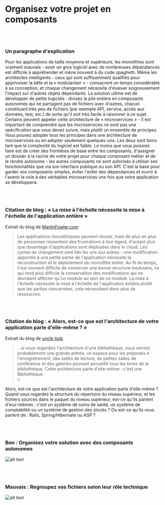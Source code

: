 # Organisez votre projet en composants

<br/><br/>

### Un paragraphe d'explication

Pour les applications de taille moyenne et supérieure, les monolithes sont vraiment mauvais - avoir un gros logiciel avec de nombreuses dépendances est difficile à appréhender et mène souvent à du code spaghetti. Même les architectes intelligents - ceux qui sont suffisamment qualifiés pour apprivoiser la bête et la « modulariser » - consacrent un temps considérable à sa conception, et chaque changement nécessite d'évaluer soigneusement l'impact sur d'autres objets dépendants. La solution ultime est de développer de petits logiciels : divisez la pile entière en composants autonomes qui ne partagent pas de fichiers avec d'autres, chacun constituant très peu de fichiers (par exemple API, service, accès aux données, test, etc.) de sorte qu'il soit très facile à raisonner à ce sujet. Certains peuvent appeler cette architecture de « microservices » - il est important de comprendre que les microservices ne sont pas une spécification que vous devez suivre, mais plutôt un ensemble de principes. Vous pouvez adopter tous les principes dans une architecture de microservices ou en adopter seulement quelques-uns. Les deux sont bons tant que la complexité du logiciel est faible. Le moins que vous puissiez faire est de créer des frontières de base entre les composants, d'assigner un dossier à la racine de votre projet pour chaque composant métier et de le rendre autonome - les autres composants ne sont autorisés à utiliser ses fonctionnalités que via son interface publique ou son API. C'est la base pour garder vos composants simples, éviter l'enfer des dépendances et ouvrir à l'avenir la voie à des véritables microservices une fois que votre application se développera.

<br/><br/>

### Citation de blog : « La mise à l'échelle nécessite la mise à l'échelle de l'application entière »

 Extrait du blog de [MartinFowler.com](https://martinfowler.com/articles/microservices.html)

> Les applications monolithiques peuvent réussir, mais de plus en plus de personnes ressentent des frustrations à leur égard, d'autant plus que davantage d'applications sont déployées dans le cloud. Les cycles de changement sont liés les uns aux autres - une modification apportée à une petite partie de l'application nécessite la reconstruction et le déploiement du monolithe entier. Au fil du temps, il est souvent difficile de conserver une bonne structure modulaire, ce qui rend plus difficile la conservation des modifications qui ne devraient affecter qu'un module au sein de ce module. La mise à l'échelle nécessite la mise à l'échelle de l'application entière plutôt que les parties concernées, cela nécessitent donc plus de ressources.

<br/><br/>

### Citation de blog : « Alors, est-ce que est l'architecture de votre application parle d'elle-même ? »

 Extrait du blog de [uncle-bob](https://blog.cleancoder.com/uncle-bob/2011/09/30/Screaming-Architecture.html)

> ...si vous regardiez l'architecture d'une bibliothèque, vous verriez probablement une grande entrée, un espace pour les préposés à l'enregistrement, des salles de lecture, de petites salles de conférence et des galeries pouvant accueillir tous les livres de la bibliothèque. Cette architecture parle d'elle-même : c'est une Bibliothèque.<br/>>

Alors, est-ce que est l'architecture de votre application parle d'elle-même ? Quand vous regardez la structure du répertoire du niveau supérieur, et les fichiers sources dans le paquet du niveau supérieur, est-ce qu'ils parlent d'eux-mêmes : c'est un système de soins de santé, un système de comptabilité ou un système de gestion des stocks ? Ou est-ce qu'ils vous parlent de : Rails, Spring/Hibernate ou ASP ?

<br/><br/>

### Bon : Organisez votre solution avec des composants autonomes

![alt text](../../assets/images/structurebycomponents.PNG "Solution d'organisation par composants")

<br/><br/>

### Mauvais : Regroupez vos fichiers selon leur rôle technique

![alt text](../../assets/images/structurebyroles.PNG "Solution d'organisation par rôles techniques")
